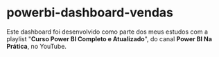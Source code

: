# powerbi-dashboard-vendas
Este dashboard foi desenvolvido como parte dos meus estudos com a playlist "**Curso Power BI Completo e Atualizado**", do canal **Power BI Na Prática**, no YouTube.
